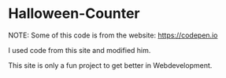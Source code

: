 # Halloween-Counter

NOTE: Some of this code is from the website: https://codepen.io
      

I used code from this site and modified him.
      

This site is only a fun project to get better in Webdevelopment.
